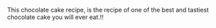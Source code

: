 This chocolate cake recipe, is the recipe of one of the best and tastiest chocolate cake you will ever eat.!!